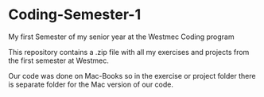 # Coding-Semester-1
My first Semester of my senior year at the Westmec Coding program

This repository contains a .zip file with all my exercises and projects from the first semester at Westmec.

Our code was done on Mac-Books so in the exercise or project folder there is separate folder for the Mac version of our code.
